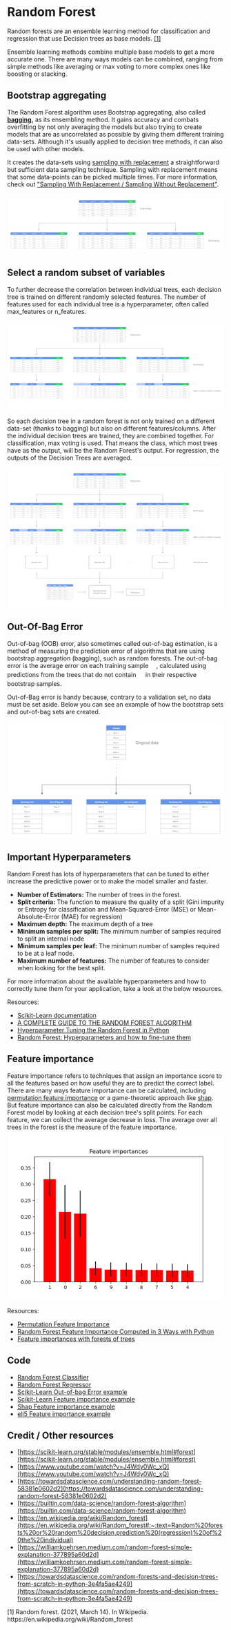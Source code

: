 # Random Forest

Random forests are an ensemble learning method for classification and regression that use Decision trees as base models. <a href="#reference1">[1]</a>

Ensemble learning methods combine multiple base models to get a more accurate one. There are many ways models can be combined, ranging from simple methods like averaging or max voting to more complex ones like boosting or stacking.

## Bootstrap aggregating

The Random Forest algorithm uses Bootstrap aggregating, also called **[bagging](https://en.wikipedia.org/wiki/Bootstrap_aggregating),** as its ensembling method. It gains accuracy and combats overfitting by not only averaging the models but also trying to create models that are as uncorrelated as possible by giving them different training data-sets. Although it's usually applied to decision tree methods, it can also be used with other models.

It creates the data-sets using [sampling with replacement](https://www.quora.com/Why-does-random-forest-use-sampling-with-replacement-instead-of-without-replacement) a straightforward but sufficient data sampling technique. Sampling with replacement means that some data-points can be picked multiple times. For more information, check out ["Sampling With Replacement / Sampling Without Replacement"](https://www.statisticshowto.com/sampling-with-replacement-without/).

![Bootstraping](doc/bootstrapping_vertical.png)

## Select a random subset of variables

To further decrease the correlation between individual trees, each decision tree is trained on different randomly selected features. The number of features used for each individual tree is a hyperparameter, often called max_features or n_features.

![Selecting a random subset of variables](doc/selecting_a_random_subset_of_variables_vertical.png)

So each decision tree in a random forest is not only trained on a different data-set (thanks to bagging) but also on different features/columns. After the individual decision trees are trained, they are combined together. For classification, max voting is used. That means the class, which most trees have as the output, will be the Random Forest's output. For regression, the outputs of the Decision Trees are averaged.

![Random Forest Pipeline](doc/random_forest_pipeline_horizontal_vertical.png)

## Out-Of-Bag Error

Out-of-bag (OOB) error, also sometimes called out-of-bag estimation, is a method of measuring the prediction error of algorithms that are using bootstrap aggregation (bagging), such as random forests. The out-of-bag error is the average error on each training sample <img src="tex/9fc20fb1d3825674c6a279cb0d5ca636.svg?invert_in_darkmode" align=middle width=14.045887349999989pt height=14.15524440000002pt/>, calculated using predictions from the trees that do not contain <img src="tex/9fc20fb1d3825674c6a279cb0d5ca636.svg?invert_in_darkmode" align=middle width=14.045887349999989pt height=14.15524440000002pt/> in their respective bootstrap samples.

Out-of-Bag error is handy because, contrary to a validation set, no data must be set aside. Below you can see an example of how the bootstrap sets and out-of-bag sets are created.

![Out-of-bag set](doc/out_of_bag_set.png)

## Important Hyperparameters

Random Forest has lots of hyperparameters that can be tuned to either increase the predictive power or to make the model smaller and faster.

- **Number of Estimators:** The number of trees in the forest.
- **Split criteria:** The function to measure the quality of a split (Gini impurity or Entropy for classification and Mean-Squared-Error (MSE) or Mean-Absolute-Error (MAE) for regression)
- **Maximum depth:** The maximum depth of a tree
- **Minimum samples per split:** The minimum number of samples required to split an internal node
- **Minimum samples per leaf:** The minimum number of samples required to be at a leaf node.
- **Maximum number of features:** The number of features to consider when looking for the best split.

For more information about the available hyperparameters and how to correctly tune them for your application, take a look at the below resources.

Resources:

- [Scikit-Learn documentation](https://scikit-learn.org/stable/modules/generated/sklearn.ensemble.RandomForestClassifier.html)
- [A COMPLETE GUIDE TO THE RANDOM FOREST ALGORITHM](https://builtin.com/data-science/random-forest-algorithm#hyperparameters)
- [Hyperparameter Tuning the Random Forest in Python](https://towardsdatascience.com/hyperparameter-tuning-the-random-forest-in-python-using-scikit-learn-28d2aa77dd74)
- [Random Forest: Hyperparameters and how to fine-tune them](https://towardsdatascience.com/random-forest-hyperparameters-and-how-to-fine-tune-them-17aee785ee0d)

## Feature importance

Feature importance refers to techniques that assign an importance score to all the features based on how useful they are to predict the correct label. There are many ways feature importance can be calculated, including [permutation feature importance](https://christophm.github.io/interpretable-ml-book/feature-importance.html) or a game-theoretic approach like [shap](https://github.com/slundberg/shap). But feature importance can also be calculated directly from the Random Forest model by looking at each decision tree's split points. For each feature, we can collect the average decrease in loss. The average over all trees in the forest is the measure of the feature importance.

![Feature importance](doc/feature_importance.png)

Resources:
- [Permutation Feature Importance](https://christophm.github.io/interpretable-ml-book/feature-importance.html)
- [Random Forest Feature Importance Computed in 3 Ways with Python](https://mljar.com/blog/feature-importance-in-random-forest/)
- [Feature importances with forests of trees](https://scikit-learn.org/stable/auto_examples/ensemble/plot_forest_importances.html)

## Code

- [Random Forest Classifier](code/random_forest_classifier.py)
- [Random Forest Regressor](code/random_forest_regressor.py)
- [Scikit-Learn Out-of-bag Error example](code/scikit-learn/out_of_bag_error_example.py)
- [Scikit-Learn Feature importance example](code/scikit-learn/feature_importance_example.py)
- [Shap Feature importance example](code/shap_feature_importance_example.py)
- [eli5 Feature importance example](code/eli5_feature_importance_example.py)

## Credit / Other resources

- [https://scikit-learn.org/stable/modules/ensemble.html#forest](https://scikit-learn.org/stable/modules/ensemble.html#forest)
- [https://www.youtube.com/watch?v=J4Wdy0Wc_xQ](https://www.youtube.com/watch?v=J4Wdy0Wc_xQ)
- [https://towardsdatascience.com/understanding-random-forest-58381e0602d2](https://towardsdatascience.com/understanding-random-forest-58381e0602d2)
- [https://builtin.com/data-science/random-forest-algorithm](https://builtin.com/data-science/random-forest-algorithm)
- [https://en.wikipedia.org/wiki/Random_forest](https://en.wikipedia.org/wiki/Random_forest#:~:text=Random%20forests%20or%20random%20decision,prediction%20(regression)%20of%20the%20individual)
- [https://williamkoehrsen.medium.com/random-forest-simple-explanation-377895a60d2d](https://williamkoehrsen.medium.com/random-forest-simple-explanation-377895a60d2d)
- [https://towardsdatascience.com/random-forests-and-decision-trees-from-scratch-in-python-3e4fa5ae4249](https://towardsdatascience.com/random-forests-and-decision-trees-from-scratch-in-python-3e4fa5ae4249)

<p id="reference1">[1] Random forest. (2021, March 14). In Wikipedia. https://en.wikipedia.org/wiki/Random_forest</p>




